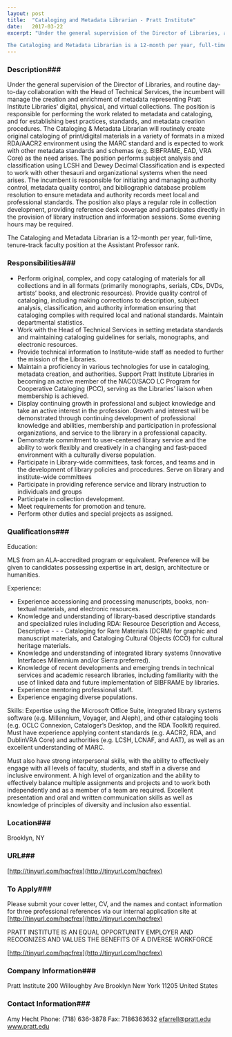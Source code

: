 ```yaml
---
layout: post
title:  "Cataloging and Metadata Librarian - Pratt Institute"
date:   2017-03-22
excerpt: "Under the general supervision of the Director of Libraries, and routine day-to-day collaboration with the Head of Technical Services, the incumbent will manage the creation and enrichment of metadata representing Pratt Institute Libraries’ digital, physical, and virtual collections. The position is responsible for performing the work related to metadata and cataloging, and for establishing best practices, standards, and metadata creation procedures.  The Cataloging & Metadata Librarian will routinely create original cataloging of print/digital materials in a variety of formats in a mixed RDA/AACR2 environment using the MARC standard and is expected to work with other metadata standards and schemas (e.g. BIBFRAME, EAD, VRA Core) as the need arises. The position performs subject analysis and classification using LCSH and Dewey Decimal Classification and is expected to work with other thesauri and organizational systems when the need arises. The incumbent is responsible for initiating and managing authority control, metadata quality control, and bibliographic database problem resolution to ensure metadata and authority records meet local and professional standards. The position also plays a regular role in collection development, providing reference desk coverage and participates directly in the provision of library instruction and information sessions. Some evening hours may be required. 

The Cataloging and Metadata Librarian is a 12-month per year, full-time, tenure-track faculty position at the Assistant Professor rank."
---
```


### Description###

Under the general supervision of the Director of Libraries, and routine day-to-day collaboration with the Head of Technical Services, the incumbent will manage the creation and enrichment of metadata representing Pratt Institute Libraries’ digital, physical, and virtual collections. The position is responsible for performing the work related to metadata and cataloging, and for establishing best practices, standards, and metadata creation procedures.  The Cataloging & Metadata Librarian will routinely create original cataloging of print/digital materials in a variety of formats in a mixed RDA/AACR2 environment using the MARC standard and is expected to work with other metadata standards and schemas (e.g. BIBFRAME, EAD, VRA Core) as the need arises. The position performs subject analysis and classification using LCSH and Dewey Decimal Classification and is expected to work with other thesauri and organizational systems when the need arises. The incumbent is responsible for initiating and managing authority control, metadata quality control, and bibliographic database problem resolution to ensure metadata and authority records meet local and professional standards. The position also plays a regular role in collection development, providing reference desk coverage and participates directly in the provision of library instruction and information sessions. Some evening hours may be required. 

The Cataloging and Metadata Librarian is a 12-month per year, full-time, tenure-track faculty position at the Assistant Professor rank.


### Responsibilities###

- Perform original, complex, and copy cataloging of materials for all collections and in all formats (primarily monographs, serials, CDs, DVDs, artists’ books, and electronic resources). Provide quality control of cataloging, including making corrections to description, subject analysis, classification, and authority information ensuring that cataloging complies with required local and national standards. Maintain departmental statistics.
- Work with the Head of Technical Services in setting metadata standards and maintaining cataloging guidelines for serials, monographs, and electronic resources.
- Provide technical information to Institute-wide staff as needed to further the mission of the Libraries.
- Maintain a proficiency in various technologies for use in cataloging, metadata creation, and authorities. Support Pratt Institute Libraries in becoming an active member of the NACO/SACO LC Program for Cooperative Cataloging (PCC), serving as the Libraries’ liaison when membership is achieved.
- Display continuing growth in professional and subject knowledge and take an active interest in the profession. Growth and interest will be demonstrated through continuing development of professional knowledge and abilities, membership and participation in professional organizations, and service to the library in a professional capacity.
- Demonstrate commitment to user-centered library service and the ability to work flexibly and creatively in a changing and fast-paced environment with a culturally diverse population.
- Participate in Library-wide committees, task forces, and teams and in the development of library policies and procedures.
Serve on library and institute-wide committees
- Participate in providing reference service and library instruction to individuals and groups
- Participate in collection development.
- Meet requirements for promotion and tenure.
- Perform other duties and special projects as assigned.


### Qualifications###

Education:
 
MLS from an ALA-accredited program or equivalent.  Preference will be given to candidates possessing expertise in art, design, architecture or humanities.
 
Experience:
 
- Experience accessioning and processing manuscripts, books, non-textual materials, and electronic resources.
- Knowledge and understanding of library-based descriptive standards and specialized rules including RDA: Resource Description and Access, Descriptive - - - Cataloging for Rare Materials (DCRM) for graphic and manuscript materials, and Cataloging Cultural Objects (CCO) for cultural heritage materials.
- Knowledge and understanding of integrated library systems (Innovative Interfaces Millennium and/or Sierra preferred).
- Knowledge of recent developments and emerging trends in technical services and academic research libraries, including familiarity with the use of linked data and future implementation of BIBFRAME by libraries.
- Experience mentoring professional staff.
- Experience engaging diverse populations.
 
Skills:
Expertise using the Microsoft Office Suite, integrated library systems software (e.g. Millennium, Voyager, and Aleph), and other cataloging tools (e.g. OCLC Connexion, Cataloger’s Desktop, and the RDA Toolkit) required.  Must have experience applying content standards (e.g. AACR2, RDA, and DublinVRA Core) and authorities (e.g. LCSH, LCNAF, and AAT), as well as an excellent understanding of MARC.

Must also have strong interpersonal skills, with the ability to effectively engage with all levels of faculty, students, and staff in a diverse and inclusive environment.  A high level of organization and the ability to effectively balance multiple assignments and projects and to work both independently and as a member of a team are required. Excellent presentation and oral and written communication skills as well as knowledge of principles of diversity and inclusion also essential.   




### Location###

Brooklyn, NY


### URL###

[http://tinyurl.com/hqcfrex](http://tinyurl.com/hqcfrex)

### To Apply###

Please submit your cover letter, CV, and the names and contact information for three professional references via our internal application site at [http://tinyurl.com/hqcfrex](http://tinyurl.com/hqcfrex)
  
PRATT INSTITUTE IS AN EQUAL OPPORTUNITY EMPLOYER AND RECOGNIZES AND VALUES THE BENEFITS OF A DIVERSE WORKFORCE

[http://tinyurl.com/hqcfrex](http://tinyurl.com/hqcfrex)



### Company Information###

Pratt Institute
200 Willoughby Ave
Brooklyn New York 11205
United States


### Contact Information###

Amy Hecht
Phone: (718) 636-3878
Fax: 7186363632
efarrell@pratt.edu
www.pratt.edu


